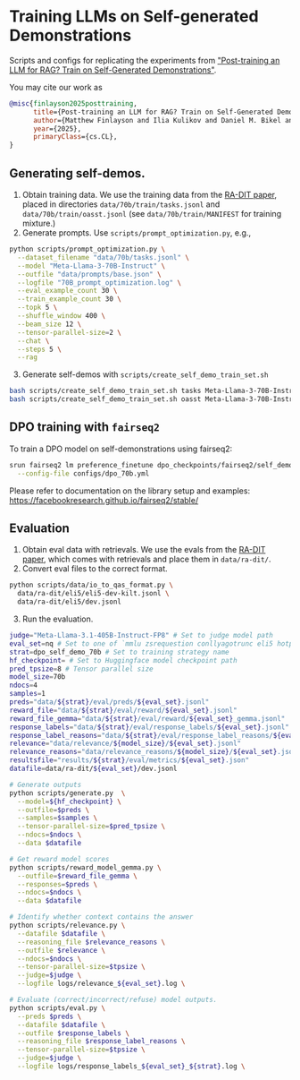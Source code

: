 # Training LLMs on Self-generated Demonstrations

Scripts and configs for replicating the experiments from ["Post-training an LLM for RAG? Train on Self-Generated Demonstrations"](https://arxiv.org/abs/2502.10596).



You may cite our work as
```bibtex
@misc{finlayson2025posttraining,
      title={Post-training an LLM for RAG? Train on Self-Generated Demonstrations},
      author={Matthew Finlayson and Ilia Kulikov and Daniel M. Bikel and Barlas Oguz and Xilun Chen and Aasish Pappu},
      year={2025},
      primaryClass={cs.CL},
}
```

## Generating self-demos.

1. Obtain training data. We use the training data from the [RA-DIT paper](https://arxiv.org/abs/2310.01352), placed in directories `data/70b/train/tasks.jsonl` and `data/70b/train/oasst.jsonl` (see `data/70b/train/MANIFEST` for training mixture.)
2. Generate prompts. Use `scripts/prompt_optimization.py`, e.g.,
```sh
python scripts/prompt_optimization.py \
  --dataset_filename "data/70b/tasks.jsonl" \
  --model "Meta-Llama-3-70B-Instruct" \
  --outfile "data/prompts/base.json" \
  --logfile "70B_prompt_optimization.log" \
  --eval_example_count 30 \
  --train_example_count 30 \
  --topk 5 \
  --shuffle_window 400 \
  --beam_size 12 \
  --tensor-parallel-size=2 \
  --chat \
  --steps 5 \
  --rag
```
3. Generate self-demos with `scripts/create_self_demo_train_set.sh`
```sh
bash scripts/create_self_demo_train_set.sh tasks Meta-Llama-3-70B-Instruct
bash scripts/create_self_demo_train_set.sh oasst Meta-Llama-3-70B-Instruct
```

## DPO training with `fairseq2`

To train a DPO model on self-demonstrations using fairseq2:

```sh
srun fairseq2 lm preference_finetune dpo_checkpoints/fairseq2/self_demo \
  --config-file configs/dpo_70b.yml
```

Please refer to documentation on the library setup and examples: https://facebookresearch.github.io/fairseq2/stable/

## Evaluation

1. Obtain eval data with retrievals. We use the evals from the [RA-DIT paper](https://arxiv.org/abs/2310.01352), which comes with retrievals and place them in `data/ra-dit/`.
2. Convert eval files to the correct format.
```sh
python scripts/data/io_to_qas_format.py \
  data/ra-dit/eli5/eli5-dev-kilt.jsonl \
  data/ra-dit/eli5/dev.jsonl
```
3. Run the evaluation.
```sh
judge="Meta-Llama-3.1-405B-Instruct-FP8" # Set to judge model path
eval_set=nq # Set to one of `mmlu zsrequestion conllyagotrunc eli5 hotpotqa nq tqa trex fever wow`
strat=dpo_self_demo_70b # Set to training strategy name
hf_checkpoint= # Set to Huggingface model checkpoint path
pred_tpsize=8 # Tensor parallel size
model_size=70b
ndocs=4
samples=1
preds="data/${strat}/eval/preds/${eval_set}.jsonl"
reward_file="data/${strat}/eval/reward/${eval_set}.jsonl"
reward_file_gemma="data/${strat}/eval/reward/${eval_set}_gemma.jsonl"
response_labels="data/${strat}/eval/response_labels/${eval_set}.jsonl"
response_label_reasons="data/${strat}/eval/response_label_reasons/${eval_set}.jsonl"
relevance="data/relevance/${model_size}/${eval_set}.jsonl"
relevance_reasons="data/relevance_reasons/${model_size}/${eval_set}.jsonl"
resultsfile="results/${strat}/eval/metrics/${eval_set}.json"
datafile=data/ra-dit/${eval_set}/dev.jsonl

# Generate outputs
python scripts/generate.py  \
  --model=${hf_checkpoint} \
  --outfile=$preds \
  --samples=$samples \
  --tensor-parallel-size=$pred_tpsize \
  --ndocs=$ndocs \
  --data $datafile

# Get reward model scores
python scripts/reward_model_gemma.py \
  --outfile=$reward_file_gemma \
  --responses=$preds \
  --ndocs=$ndocs \
  --data $datafile

# Identify whether context contains the answer
python scripts/relevance.py \
  --datafile $datafile \
  --reasoning_file $relevance_reasons \
  --outfile $relevance \
  --ndocs=$ndocs \
  --tensor-parallel-size=$tpsize \
  --judge=$judge \
  --logfile logs/relevance_${eval_set}.log \

# Evaluate (correct/incorrect/refuse) model outputs.
python scripts/eval.py \
  --preds $preds \
  --datafile $datafile \
  --outfile $response_labels \
  --reasoning_file $response_label_reasons \
  --tensor-parallel-size=$tpsize \
  --judge=$judge \
  --logfile logs/response_labels_${eval_set}_${strat}.log \
```
